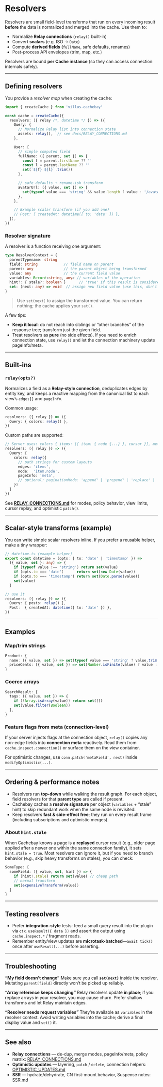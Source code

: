 # Resolvers

Resolvers are small field-level transforms that run on every incoming result **before** the data is normalized and merged into the cache. Use them to:

- Normalize **Relay connections** (`relay()` built-in)
- Convert **scalars** (e.g. ISO → `Date`)
- Compute **derived fields** (`fullName`, safe defaults, renames)
- Post-process API envelopes (trim, map, etc.)

Resolvers are bound **per Cache instance** (so they can access connection internals safely).

---

## Defining resolvers

You provide a *resolver map* when creating the cache:

```ts
import { createCache } from 'villus-cachebay'

const cache = createCache({
  resolvers: ({ relay /*, datetime */ }) => ({
    Query: {
      // Normalize Relay list into connection state
      assets: relay(),  // see docs/RELAY_CONNECTIONS.md
    },

    User: {
      // simple computed field
      fullName: ({ parent, set }) => {
        const f = parent.firstName ?? ''
        const l = parent.lastName ?? ''
        set(`${f} ${l}`.trim())
      },

      // safe defaults + rename-ish transform
      avatarUrl: ({ value, set }) => {
        set(typeof value === 'string' && value.length ? value : '/avatar/default.svg')
      },
    },

    // Example scalar transform (if you add one)
    // Post: { createdAt: datetime({ to: 'date' }) },
  }),
})
```

### Resolver signature

A resolver is a function receiving one argument:

```ts
type ResolverContext = {
  parentTypename: string
  field: string            // field name on parent
  parent: any              // the parent object being transformed
  value: any               // the current field value
  variables: Record<string, any> // variables of the operation
  hint?: { stale?: boolean }      // 'true' if this result is considered stale (e.g. replayed cursor page)
  set: (next: any) => void  // assign new field value (use this, don't mutate directly)
}
```

> Use `set(next)` to assign the transformed value. You can return nothing; the cache applies your `set()`.

A few tips:

- **Keep it local**: do not reach into siblings or “other branches” of the response tree; transform just the given field.
- Treat resolvers as **pure** (no side effects). If you need to enrich connection state, use `relay()` and let the connection machinery update pageInfo/meta.

---

## Built-ins

### `relay(opts?)`

Normalizes a field as a **Relay-style connection**, deduplicates edges by entity key, and keeps a reactive mapping from the canonical list to each view’s `edges[]` and `pageInfo`.

Common usage:

```ts
resolvers: ({ relay }) => ({
  Query: { colors: relay() },
})
```

Custom paths are supported:

```ts
// Server uses: colors { items: [{ item: { node {...} }, cursor }], meta: { ... } }
resolvers: ({ relay }) => ({
  Query: {
    colors: relay({
      // path strings for custom layouts
      edges: 'items',
      node:  'item.node',
      pageInfo: 'meta',
      // optional: paginationMode: 'append' | 'prepend' | 'replace' | 'auto'
    })
  }
})
```

See **[RELAY_CONNECTIONS.md](./RELAY_CONNECTIONS.md)** for modes, policy behavior, view limits, cursor replay, and optimistic `patch()`.

---

## Scalar-style transforms (example)

You can write simple scalar resolvers inline. If you prefer a reusable helper, make a tiny wrapper:

```ts
// datetime.ts (example helper)
export const datetime = (opts: { to: 'date' | 'timestamp' }) =>
  ({ value, set }: any) => {
    if (typeof value !== 'string') return set(value)
    if (opts.to === 'date')      return set(new Date(value))
    if (opts.to === 'timestamp') return set(Date.parse(value))
    set(value)
  }

// use it
resolvers: ({ relay }) => ({
  Query: { posts: relay() },
  Post:  { createdAt: datetime({ to: 'date' }) },
})
```

---

## Examples

### Map/trim strings

```ts
Product: {
  name: ({ value, set }) => set(typeof value === 'string' ? value.trim() : value),
  priceCents: ({ value, set }) => set(Number.isFinite(value) ? value : 0),
}
```

### Coerce arrays

```ts
SearchResult: {
  tags: ({ value, set }) => {
    if (!Array.isArray(value)) return set([])
    set(value.filter(Boolean))
  },
}
```

### Feature flags from meta (connection-level)

If your server injects flags at the connection object, `relay()` copies any non-edge fields into **connection meta** reactively. Read them from `cache.inspect.connection()` or surface them on the view container.

For optimistic changes, use `conn.patch('metaField', next)` inside `modifyOptimistic(...)`.

---

## Ordering & performance notes

- Resolvers run **top-down** while walking the result graph. For each object, field resolvers for that **parent type** are called if present.
- Cachebay caches a **resolve signature** per object (`variables` + “stale” hint) to skip redundant work when the same node is revisited.
- Keep resolvers **fast & side-effect free**; they run on every result frame (including subscriptions and optimistic merges).

### About `hint.stale`

When Cachebay knows a page is a **replayed** cursor result (e.g., older page applied after a newer one within the same connection family), it sets `hint.stale = true`. Most resolvers can ignore it, but if you need to branch behavior (e.g., skip heavy transforms on stales), you can check:

```ts
SomeType: {
  someField: ({ value, set, hint }) => {
    if (hint?.stale) return set(value) // cheap path
    // normal transform
    set(expensiveTransform(value))
  }
}
```

---

## Testing resolvers

- Prefer **integration-style** tests: feed a small query result into the plugin via `ctx.useResult({ data })` and assert the output using `cache.inspect.*` / fragment reads.
- Remember entity/view updates are **microtask-batched**—`await tick()` once after `useResult(...)` before asserting.

---

## Troubleshooting

**“My field doesn’t change”**
Make sure you call **`set(next)`** inside the resolver. Mutating `parent[field]` directly won’t be picked up reliably.

**“Array reference keeps changing”**
Relay resolvers update **in place**; if you replace arrays in your resolver, you may cause churn. Prefer shallow transforms and let Relay maintain edges.

**“Resolver needs request variables”**
They’re available as `variables` in the resolver context. Avoid writing variables into the cache; derive a final display value and `set()` it.

---

## See also

- **Relay connections** — de-dup, merge modes, pageInfo/meta, policy matrix: [RELAY_CONNECTIONS.md](./RELAY_CONNECTIONS.md)
- **Optimistic updates** — layering, `patch` / `delete`, connection helpers: [OPTIMISTIC_UPDATES.md](./OPTIMISTIC_UPDATES.md)
- **SSR** — hydrate/dehydrate, CN first-mount behavior, Suspense notes: [SSR.md](./SSR.md)
